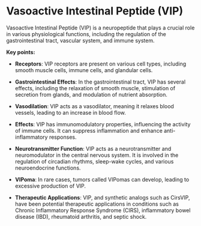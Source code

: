 # Vasoactive Intestinal Peptide (VIP)

Vasoactive Intestinal Peptide (VIP) is a neuropeptide that plays a crucial role in various physiological functions, including the regulation of the gastrointestinal tract, vascular system, and immune system.

**Key points:**

* **Receptors**: VIP receptors are present on various cell types, including smooth muscle cells, immune cells, and glandular cells.

* **Gastrointestinal Effects**: In the gastrointestinal tract, VIP has several effects, including the relaxation of smooth muscle, stimulation of secretion from glands, and modulation of nutrient absorption.

* **Vasodilation**: VIP acts as a vasodilator, meaning it relaxes blood vessels, leading to an increase in blood flow.

* **Effects**: VIP has immunomodulatory properties, influencing the activity of immune cells. It can suppress inflammation and enhance anti-inflammatory responses.

* **Neurotransmitter Function**: VIP acts as a neurotransmitter and neuromodulator in the central nervous system. It is involved in the regulation of circadian rhythms, sleep-wake cycles, and various neuroendocrine functions.

* **VIPoma**: In rare cases, tumors called VIPomas can develop, leading to excessive production of VIP.

* **Therapeutic Applications**: VIP, and synthetic analogs such as CirsVIP, have been potential therapeutic applications in conditions such as Chronic Inflammatory Response Syndrome (CIRS), inflammatory bowel disease (IBD), rheumatoid arthritis, and septic shock.
